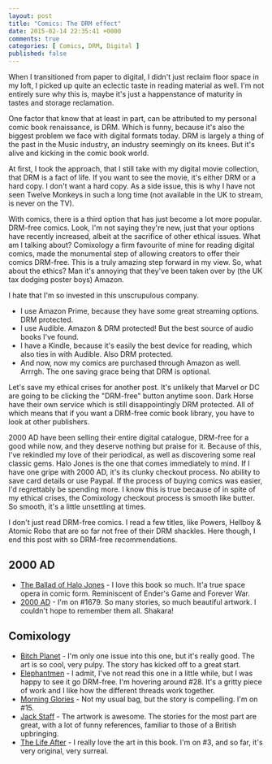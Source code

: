 ```yaml
---
layout: post
title: "Comics: The DRM effect"
date: 2015-02-14 22:35:41 +0000
comments: true
categories: [ Comics, DRM, Digital ]
published: false
---
```

When I transitioned from paper to digital, I didn't just reclaim floor space in my loft, I picked up quite an eclectic taste in reading material as well. I'm not entirely sure why this is, maybe it's just a happenstance of maturity in tastes and storage reclamation.

<!-- more -->

One factor that know that at least in part, can be attributed to my personal comic book renaissance, is DRM. Which is funny, because it's also the biggest problem we face with digital formats today. DRM is largely a thing of the past in the Music industry, an industry seemingly on its knees. But it's alive and kicking in the comic book world.

At first, I took the approach, that I still take with my digital movie collection, that DRM is a fact of life. If you want to see the movie, it's either DRM or a hard copy. I don't want a hard copy. As a side issue, this is why I have not seen Twelve Monkeys in such a long time (not available in the UK to stream, is never on the TV).

With comics, there is a third option that has just become a lot more popular. DRM-free comics. Look, I'm not saying they're new, just that your options have recently increased, albeit at the sacrifice of other ethical issues. What am I talking about? Comixology a firm favourite of mine for reading digital comics, made the monumental step of allowing creators to offer their comics DRM-free. This is a truly amazing step forward in my view. So, what about the ethics? Man it's annoying that they've been taken over by (the UK tax dodging poster boys) Amazon.

I hate that I'm so invested in this unscrupulous company.

- I use Amazon Prime, because they have some great streaming options. DRM protected.
- I use Audible. Amazon & DRM protected! But the best source of audio books I've found.
- I have a Kindle, because it's easily the best device for reading, which also ties in with Audible. Also DRM protected.
- And now, now my comics are purchased through Amazon as well. Arrrgh. The one saving grace being that DRM is optional.

Let's save my ethical crises for another post. It's unlikely that Marvel or DC are going to be clicking the "DRM-free" button anytime soon. Dark Horse have their own service which is still disappointingly DRM protected. All of which means that if you want a DRM-free comic book library, you have to look at other publishers.

2000 AD have been selling their entire digital catalogue,  DRM-free for a good while now, and they deserve nothing but praise for it. Because of this, I've rekindled my love of their periodical, as well as discovering some real classic gems. Halo Jones is the one that comes immediately to mind. If I have one gripe with 2000 AD, it's its clunky checkout process. No ability to save card details or use Paypal. If the process of buying comics was easier, I'd regrettably be spending more. I know this is true because of in spite of my ethical crises, the Comixology checkout process is smooth like butter. So smooth, it's a little unsettling at times.

I don't just read DRM-free comics. I read a few titles, like Powers, Hellboy & Atomic Robo that are so far not free of their DRM shackles. Here though, I end this post with so DRM-free recommendations.

## 2000 AD
- [The Ballad of Halo Jones](http://shop.2000adonline.com/products/ballad_of_halo_jones) - I love this book so much. It'a true space opera in comic form. Reminiscent of Ender's Game and Forever War.
- [2000 AD](http://shop.2000adonline.com/digital/comics) - I'm on #1679. So many stories, so much beautiful artwork. I couldn't hope to remember them all. Shakara!

## Comixology
- [Bitch Planet](https://www.comixology.co.uk/Bitch-Planet/comics-series/30465) - I'm only one issue into this one, but it's really good. The art is so cool, very pulpy. The story has kicked off to a great start.
- [Elephantmen](https://www.comixology.co.uk/Elephantmen/comics-series/654) - I admit, I've not read this one in a little while, but I was happy to see it go DRM-free. I'm hovering around #28. It's a gritty piece of work and I like how the different threads work together.
- [Morning Glories](https://www.comixology.co.uk/Morning-Glories/comics-series/4617) - Not my usual bag, but the story is compelling. I'm on #15.
- [Jack Staff](https://www.comixology.co.uk/Jack-Staff/comics-series/686) - The artwork is awesome. The stories for the most part are great, with a lot of funny references, familiar to those of a British upbringing.
- [The Life After](https://www.comixology.co.uk/The-Life-After/comics-series/21882) - I really love the art in this book. I'm on #3, and so far, it's very original, very surreal.